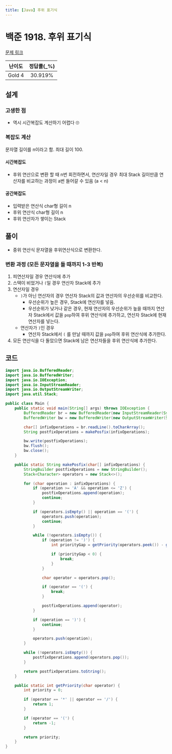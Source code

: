 ```yaml
---
title: [Java] 후위 표기식
---
```


# 백준 1918. 후위 표기식

[문제 링크](https://www.acmicpc.net/problem/1918)

| 난이도 | 정답률(\_%) |
| :----: | :---------: |
| Gold 4 | 30.919% |

## 설계
### 고생한 점
- 역시 시간복잡도 계산하기 어렵다 🙄
### 복잡도 계산
문자열 길이를 n이라고 함. 최대 길이 100.
#### 시간복잡도
- 후위 연산으로 변환 할 때 n번 회전하면서, 연산자일 경우 최대 Stack 길이만큼 연산자를 비교하는 과정이 a번 들어갈 수 있음 (a < n)
#### 공간복잡도
- 입력받은 연산식 char형 길이 n
- 후위 연산식 char형 길이 n
- 후위 연산자가 쌓이는 Stack
## 풀이
- 중위 연산식 문자열을 후위연산식으로 변환한다. 
### 변환 과정 (모든 문자열을 돌 때까지 1-3 반복)
1. 피연산자일 경우 연산식에 추가
1. 스택이 비었거나 `(`일 경우 연산자 Stack에 추가
1. 연산자일 경우
   - `)`가 아닌 연산자의 경우 연산자 Stack의 값과 연산자의 우선순위를 비교한다.
     - 우선순위가 높은 경우, Stack에 연산자를 넣음.
     - 우선순위가 낮거나 같은 경우, 현재 연산자의 우선순위가 높을 때까지 연산자 Stack에서 값을 `pop`하여 후위 연산식에 추가하고, 연산자 Stack에 현재 연산자를 넣는다.
   - 연산자가 `)`인 경우
     - 연산자 Stack에서 `(` 를 만날 때까지 값을 `pop`하여 후위 연산식에 추가한다.
1. 모든 연산식을 다 돌았으면 Stack에 남은 연산자들을 후위 연산식에 추가한다.

## 코드
```java
import java.io.BufferedReader;
import java.io.BufferedWriter;
import java.io.IOException;
import java.io.InputStreamReader;
import java.io.OutputStreamWriter;
import java.util.Stack;

public class Main {
    public static void main(String[] args) throws IOException {
        BufferedReader br = new BufferedReader(new InputStreamReader(System.in));
        BufferedWriter bw = new BufferedWriter(new OutputStreamWriter(System.out));

        char[] infixOperations = br.readLine().toCharArray();
        String postfixOperations = makePosfix(infixOperations);

        bw.write(postfixOperations);
        bw.flush();
        bw.close();
    }

    public static String makePosfix(char[] infixOperations) {
        StringBuilder postfixOperations = new StringBuilder();
        Stack<Character> operators = new Stack<>();

        for (char operation : infixOperations) {
            if (operation >= 'A' && operation <= 'Z') {
                postfixOperations.append(operation);
                continue;
            }

            if (operators.isEmpty() || operation == '(') {
                operators.push(operation);
                continue;
            }

            while (!operators.isEmpty()) {
                if (operation != ')') {
                    int priorityGap = getPriority(operators.peek()) - getPriority(operation);

                    if (priorityGap < 0) {
                        break;
                    }
                }

                char operator = operators.pop();

                if (operator == '(') {
                    break;
                }

                postfixOperations.append(operator);
            }

            if (operation == ')') {
                continue;
            }

            operators.push(operation);
        }

        while (!operators.isEmpty()) {
            postfixOperations.append(operators.pop());
        }

        return postfixOperations.toString();
    }

    public static int getPriority(char operator) {
        int priority = 0;

        if (operator == '*' || operator == '/') {
            return 1;
        }

        if (operator == '(') {
            return -1;
        }

        return priority;
    }
}
```